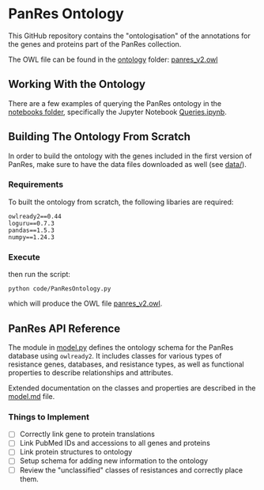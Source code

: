 # PanRes Ontology
This GitHub repository contains the "ontologisation" of the annotations for the genes and proteins part of the PanRes collection. 

The OWL file can be found in the [ontology](/ontology/) folder: [panres_v2.owl](/ontology/panres_v2.owl)

## Working With the Ontology
There are a few examples of querying the PanRes ontology in the [notebooks folder](/notebooks), specifically the Jupyter Notebook [Queries.ipynb](/notebooks/Queries.ipynb).

## Building The Ontology From Scratch
In order to build the ontology with the genes included in the first version of PanRes, make sure to have the data files downloaded as well (see [data/](/data)).

### Requirements
To built the ontology from scratch, the following libaries are required:
```
owlready2==0.44
loguru==0.7.3
pandas==1.5.3
numpy==1.24.3
```

### Execute
then run the script:
```
python code/PanResOntology.py
```
which will produce the OWL file [panres_v2.owl](/ontology/panres_v2.owl).

## PanRes API Reference
The module in [model.py](/code/model.py) defines the ontology schema for the PanRes database using `owlready2`. It includes classes for various types of resistance genes, databases, and resistance types, as well as functional properties to describe relationships and attributes.

Extended documentation on the classes and properties are described in the [model.md](model.md) file.

### Things to Implement
- [ ] Correctly link gene to protein translations
- [ ] Link PubMed IDs and accessions to all genes and proteins
- [ ] Link protein structures to ontology
- [ ] Setup schema for adding new information to the ontology
- [ ] Review the "unclassified" classes of resistances and correctly place them.